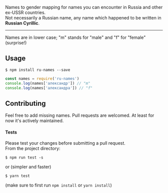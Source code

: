 Names to gender mapping for names you can encounter in Russia and other ex-USSR countries.  
Not necessarily a Russian name, any name which happened to be written in **Russian Cyrillic**.  
___
Names are in lower case; "m" stands for "male" and "f" for "female" (surprise!)
## Usage
```
$ npm install ru-names --save
```
```javascript
const names = require('ru-names')
console.log(names['александр']) // "m"
console.log(names['александра']) // "f"
```
## Contributing
Feel free to add missing names. Pull requests are welcomed. At least for now it's actively maintained. 
#### Tests 
Please test your changes before submitting a pull request.  
From the project directory:
```
$ npm run test -s
```
or (simpler and faster)
```
$ yarn test
```
(make sure to first run `npm install` or `yarn install`)
